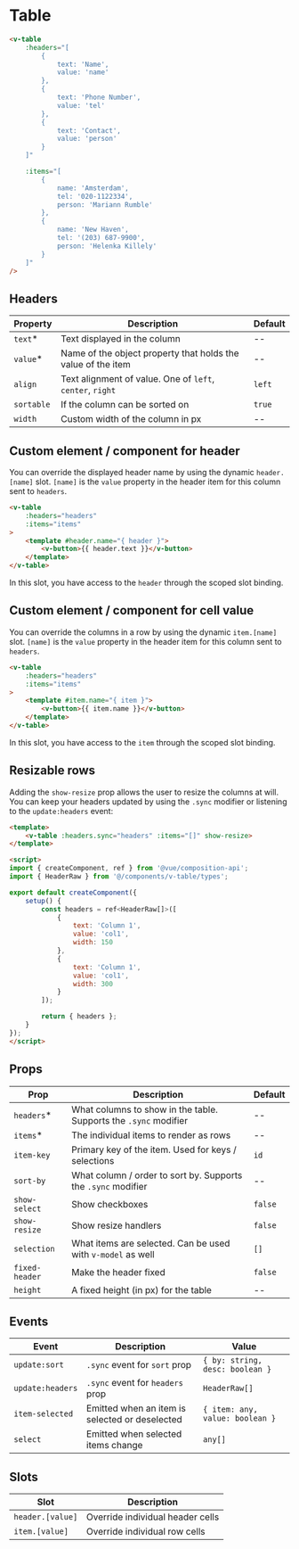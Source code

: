 # Table

```html
<v-table
	:headers="[
		{
			text: 'Name',
			value: 'name'
		},
		{
			text: 'Phone Number',
			value: 'tel'
		},
		{
			text: 'Contact',
			value: 'person'
		}
	]"

	:items="[
		{
			name: 'Amsterdam',
			tel: '020-1122334',
			person: 'Mariann Rumble'
		},
		{
			name: 'New Haven',
			tel: '(203) 687-9900',
			person: 'Helenka Killely'
		}
	]"
/>
```

## Headers

| Property   | Description                                                  | Default |
|------------|--------------------------------------------------------------|---------|
| `text`*    | Text displayed in the column                                 | --      |
| `value`*   | Name of the object property that holds the value of the item | --      |
| `align`    | Text alignment of value. One of `left`, `center`, `right`    | `left`  |
| `sortable` | If the column can be sorted on                               | `true`  |
| `width`    | Custom width of the column in px                             | --      |

## Custom element / component for header

You can override the displayed header name by using the dynamic `header.[name]` slot. `[name]` is the `value` property in the header item for this column sent to `headers`.

```html
<v-table
	:headers="headers"
	:items="items"
>
	<template #header.name="{ header }">
		<v-button>{{ header.text }}</v-button>
	</template>
</v-table>
```

In this slot, you have access to the `header` through the scoped slot binding.

## Custom element / component for cell value

You can override the columns in a row by using the dynamic `item.[name]` slot. `[name]` is the `value` property in the header item for this column sent to `headers`.

```html
<v-table
	:headers="headers"
	:items="items"
>
	<template #item.name="{ item }">
		<v-button>{{ item.name }}</v-button>
	</template>
</v-table>
```

In this slot, you have access to the `item` through the scoped slot binding.

## Resizable rows

Adding the `show-resize` prop allows the user to resize the columns at will. You can keep your headers updated by using the `.sync` modifier or listening to the `update:headers` event:

```html
<template>
	<v-table :headers.sync="headers" :items="[]" show-resize>
</template>

<script>
import { createComponent, ref } from '@vue/composition-api';
import { HeaderRaw } from '@/components/v-table/types';

export default createComponent({
	setup() {
		const headers = ref<HeaderRaw[]>([
			{
				text: 'Column 1',
				value: 'col1',
				width: 150
			},
			{
				text: 'Column 1',
				value: 'col1',
				width: 300
			}
		]);

		return { headers };
	}
});
</script>
```

## Props

| Prop           | Description                                                         | Default |
|----------------|---------------------------------------------------------------------|---------|
| `headers`*     | What columns to show in the table. Supports the `.sync` modifier    | --      |
| `items`*       | The individual items to render as rows                              | --      |
| `item-key`     | Primary key of the item. Used for keys / selections                 | `id`    |
| `sort-by`      | What column / order to sort by. Supports the `.sync` modifier       | --      |
| `show-select`  | Show checkboxes                                                     | `false` |
| `show-resize`  | Show resize handlers                                                | `false` |
| `selection`    | What items are selected. Can be used with `v-model` as well         | `[]`    |
| `fixed-header` | Make the header fixed                                               | `false` |
| `height`       | A fixed height (in px) for the table                                | --      |

## Events

| Event            | Description                                    | Value                           |
|------------------|------------------------------------------------|---------------------------------|
| `update:sort`    | `.sync` event for `sort` prop                  | `{ by: string, desc: boolean }` |
| `update:headers` | `.sync` event for `headers` prop               | `HeaderRaw[]`                   |
| `item-selected`  | Emitted when an item is selected or deselected | `{ item: any, value: boolean }` |
| `select`         | Emitted when selected items change             | `any[]`                         |

## Slots

| Slot             | Description                      |
|------------------|----------------------------------|
| `header.[value]` | Override individual header cells |
| `item.[value]`   | Override individual row cells    |
